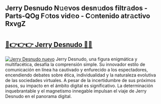 ## Jerry Desnudo N𝚞𝚎vos desn𝚞dos filtr𝚊dos - Parts-QOg F𝚘tos vid𝚎o - C𝚘ntenido atr𝚊ctivo RxvgZ

# <h2><a href="http://mb7t6yi.tromn.icu/?c=Jerry+Desnudo">🔗👉👉👉 Jerry Desnudo 🔗🔗</a></h2>

[![Jerry Desnudo nuevo](https://i.imgur.com/pEAQMta.gif)](http://mb7t6yi.tromn.icu/?c=Jerry+Desnudo)
Jerry Desnudo, una figura enigmática y multifacética, desafía la comprensión simple. Su innovador estilo de comunicación en línea ha cautivado y enfurecido a los espectadores, encendiendo debates sobre ética, individualidad y la naturaleza evolutiva de las sociedades virtuales. A pesar de la incertidumbre de sus próximos pasos, su impacto en el ámbito digital es significativo. La determinación inquebrantable y el magnetismo innegable impulsan el viaje de Jerry Desnudo en el panorama digital.
